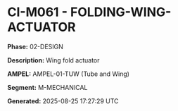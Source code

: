 # CI-M061 - FOLDING-WING-ACTUATOR

**Phase:** 02-DESIGN

**Description:** Wing fold actuator

**AMPEL:** AMPEL-01-TUW (Tube and Wing)

**Segment:** M-MECHANICAL

**Generated:** 2025-08-25 17:27:29 UTC
